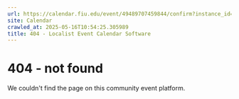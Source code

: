 ```yaml
---
url: https://calendar.fiu.edu/event/49489707459844/confirm?instance_id=49489707477262&return=https%3A%2F%2Fcalendar.fiu.edu%2Fcalendar%3Fevent_types%255B%255D%3D36918157286658
site: Calendar
crawled_at: 2025-05-16T10:54:25.305989
title: 404 - Localist Event Calendar Software
---
```


# 404 - not found
We couldn't find the page on this community event platform.
